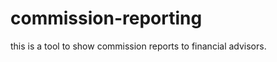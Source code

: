 commission-reporting
====================

this is a tool to show commission reports to financial advisors.
